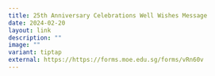 ```yaml
---
title: 25th Anniversary Celebrations Well Wishes Message
date: 2024-02-20
layout: link
description: ""
image: ""
variant: tiptap
external: https://https://forms.moe.edu.sg/forms/vRn60v
---
```

<p></p>